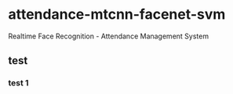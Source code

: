 # attendance-mtcnn-facenet-svm
Realtime Face Recognition - Attendance Management System
## test
### test 1
